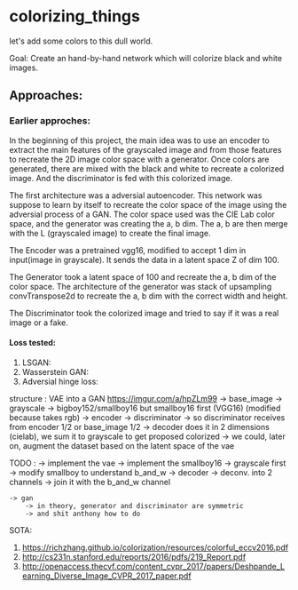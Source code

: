 # colorizing_things
let's add some colors to this dull world.

Goal: Create an hand-by-hand network which will colorize black and white images.

## Approaches:

### Earlier approches:

In the beginning of this project, the main idea was to use an encoder to extract the main features of the grayscaled image and from those features to recreate the 2D image color space with a generator. Once colors are generated, there are mixed with the black and white to recreate a colorized image. And the discriminator is fed with this colorized image.

The first architecture was a adversial autoencoder. This network was suppose to learn by itself to recreate the color space of the image using the adversial process of a GAN. The color space used was the CIE Lab color space, and the generator was creating the a, b dim. The a, b are then merge with the L (grayscaled image) to create the final image.

The Encoder was a pretrained vgg16, modified to accept 1 dim in input(image in grayscale). It sends the data in a latent space Z of dim 100.

The Generator took a latent space of 100 and recreate the a, b dim of the color space. The architecture of the generator was stack of upsampling convTranspose2d to recreate the a, b dim with the correct width and height.

The Discriminator took the colorized image and tried to say if it was a real image or a fake.



#### Loss tested:

1. LSGAN:
2. Wasserstein GAN:
3. Adversial hinge loss:

structure :
VAE into a GAN
https://imgur.com/a/hpZLm99
-> 
    base_image -> grayscale -> bigboy152/smallboy16 but smallboy16 first (VGG16) (modified because takes rgb) -> encoder -> discriminator
    -> so discriminator receives from encoder 1/2 or base_image 1/2
    -> decoder does it in 2 dimensions (cielab), we sum it to grayscale to get proposed colorized
    -> we could, later on, augment the dataset based on the latent space of the vae

TODO :
    -> implement the vae
        -> implement the smallboy16
            -> grayscale first
            -> modify smallboy to understand b_and_w
        -> decoder
            -> deconv. into 2 channels
        -> join it with the b_and_w channel

    -> gan
        -> in theory, generator and discriminator are symmetric 
        -> and shit anthony how to do 


SOTA:
1. https://richzhang.github.io/colorization/resources/colorful_eccv2016.pdf
2. http://cs231n.stanford.edu/reports/2016/pdfs/219_Report.pdf
3. http://openaccess.thecvf.com/content_cvpr_2017/papers/Deshpande_Learning_Diverse_Image_CVPR_2017_paper.pdf
